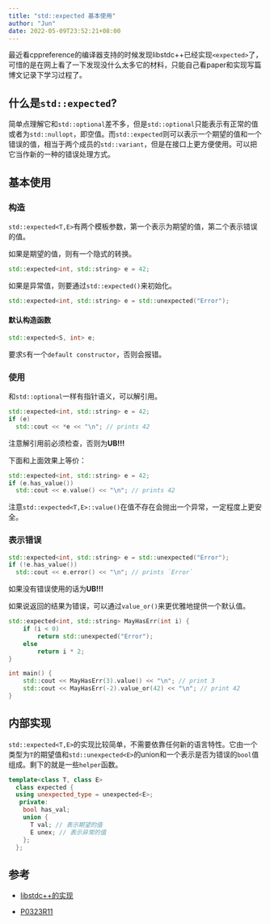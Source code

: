 ```yaml
---
title: "std::expected 基本使用"
author: "Jun"
date: 2022-05-09T23:52:21+08:00
---
```


最近看cppreference的编译器支持的时候发现libstdc++已经实现`<expected>`了，可惜的是在网上看了一下发现没什么太多它的材料，只能自己看paper和实现写篇博文记录下学习过程了。

## 什么是`std::expected`?

简单点理解它和`std::optional`差不多，但是`std::optional`只能表示有正常的值或者为`std::nullopt`，即空值。而`std::expected`则可以表示一个期望的值和一个错误的值，相当于两个成员的`std::variant`，但是在接口上更方便使用。可以把它当作新的一种的错误处理方式。



## 基本使用

### 构造
`std::expected<T,E>`有两个模板参数，第一个表示为期望的值，第二个表示错误的值。

如果是期望的值，则有一个隐式的转换。

```c++
std::expected<int, std::string> e = 42;
```

如果是异常值，则要通过`std::expected()`来初始化。
```c++
std::expected<int, std::string> e = std::unexpected("Error");
```

#### 默认构造函数
```c++
std::expected<S, int> e;
```
要求`S`有一个`default constructor`，否则会报错。

### 使用

和`std::optional`一样有指针语义，可以解引用。

```c++
std::expected<int, std::string> e = 42;
if (e)
  std::cout << *e << "\n"; // prints 42
```

注意解引用前必须检查，否则为**UB!!!**



下面和上面效果上等价：

```c++
std::expected<int, std::string> e = 42;
if (e.has_value())
  std::cout << e.value() << "\n"; // prints 42
```

注意`std::expected<T,E>::value()`在值不存在会抛出一个异常，一定程度上更安全。

### 表示错误

```c++
std::expected<int, std::string> e = std::unexpected("Error");
if (!e.has_value())
  std::cout << e.error() << "\n"; // prints `Error`
```

如果没有错误使用的话为**UB!!!**



如果说返回的结果为错误，可以通过`value_or()`来更优雅地提供一个默认值。

```c++
std::expected<int, std::string> MayHasErr(int i) {
    if (i < 0)
        return std::unexpected("Error");
    else
        return i * 2;
}

int main() {
    std::cout << MayHasErr(3).value() << "\n"; // print 3
    std::cout << MayHasErr(-2).value_or(42) << "\n"; // print 42
}
```

## 内部实现
`std::expected<T,E>`的实现比较简单，不需要依靠任何新的语言特性。它由一个类型为`T`的期望值和`std::unexpected<E>`的union和一个表示是否为错误的`bool`值组成。剩下的就是一些`helper`函数。



```c++
template<class T, class E>
  class expected {
  using unexpected_type = unexpected<E>;
   private:
    bool has_val;
    union {
      T val; // 表示期望的值
      E unex; // 表示异常的值
    };
  };
```



## 参考

- [libstdc++的实现](https://github.com/gcc-mirror/gcc/blob/master/libstdc%2B%2B-v3/include/std/expected)

- [P0323R11](https://www.open-std.org/jtc1/sc22/wg21/docs/papers/2021/p0323r11.html)

